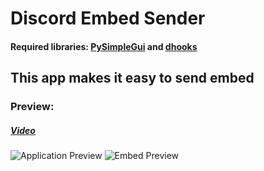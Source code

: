 # Discord Embed Sender
#### Required libraries: **[PySimpleGui](https://pypi.org/project/PySimpleGUI/)** and **[dhooks](https://pypi.org/project/dhooks/)**

## This app makes it easy to send embed

### Preview: 
##### **[Video](https://www.youtube.com/watch?v=ujfaqQhe2lE)**
![Application Preview](https://i.imgur.com/EHcbZi5.png) ![Embed Preview](https://i.imgur.com/yCgAJ5L.png) 
